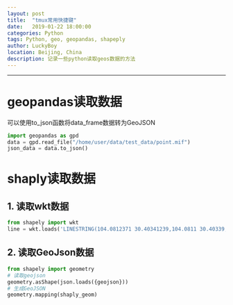 ```yaml
---
layout: post
title:  "tmux常用快捷键"
date:   2019-01-22 18:00:00
categories: Python
tags: Python, geo, geopandas, shapeply
author: LuckyBoy
location: Beijing, China
description: 记录一些python读取geos数据的方法
---
```

---

# geopandas读取数据

可以使用to_json函数将data_frame数据转为GeoJSON

```python
import geopandas as gpd
data = gpd.read_file("/home/user/data/test_data/point.mif")
json_data = data.to_json()
```

# shaply读取数据

## 1. 读取wkt数据

```python
from shapely import wkt
line = wkt.loads('LINESTRING(104.0812371 30.40341239,104.0811 30.40339,104.08088 30.40336,104.08065 30.40334,104.08052 30.40334,104.0802023 30.40336704)')
```

## 2. 读取GeoJson数据

```python
from shapely import geometry
# 读取geojson
geometry.asShape(json.loads({geojson}))
# 生成GeoJSON
geometry.mapping(shaply_geom)
```